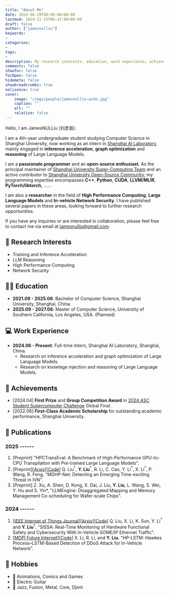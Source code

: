 ```yaml
---
title: "About Me"
date: 2024-06-29T00:00:00+08:00
lastmod: 2024-11-15T00:47:00+08:00
draft: false
author: ["jamesnulliu"]
keywords:
-
categories:
-
tags:
-
description: My research interests, education, work experience, achievements and publications.
comments: false
showToc: false
TocOpen: false
hidemeta: false
showbreadcrumbs: true
nolisence: true
cover:
    image: "/imgs/people/jamesnulliu-wide.jpg"
    caption: ""
    alt: ""
    relative: false 
---
```


Hello, I am JamesNULLiu (刘彦辰).

I am a 4th-year undergraduate student studying Computer Science in Shanghai University, now working as an intern in [Shanghai AI Laboratory](https://www.shlab.org.cn), mainly engaged in **inference acceleration**, **graph optimization** and **reasoning** of Large Language Models.

I am a **passionate programmer** and an **open-source enthusiast**. As the principal maintainer of [Shanghai University Super-Computing Team](https://SHUSCT.github.io/wiki) and an active contributor to [Shanghai University Open-Source Community](https://github.com/shuosc), my programming expertise encompasses **C++**, **Python**, **CUDA**, **LLVM/MLIR**, **PyTorch/libtorch**, ......

I am also a **researcher** in the field of **High Performance Computing**, **Large Language Models** and **In-vehicle Network Security**. I have published several papers in these areas, looking forward to further research opportunities.

If you have any inquiries or are interested in collaboration, please feel free to contact me via email at jamesnulliu@gmail.com.

## 🔬 Research Interests

- Training and Inference Acceleration
- LLM Reasoning
- High Performance Computing
- Network Security

## 🧑‍🎓 Education

- **2021.09 - 2025.06**: Bachelor of Computer Science, Shanghai University, Shanghai, China.
- **2025.09 - 2027.06**: Master of Computer Science, University of Southern California, Los Angeles, USA. (Planned)

## 💻 Work Experience

- **2024.06 - Present**: Full-time Intern, Shanghai AI Laboratory, Shanghai, China.
  - Research on inference acceleration and graph optimization of Large Language Models.
  - Research on knowlege injection and reasoning of Large Language Models.

## 🎉 Achievements

- [2024.04] **First Prize** and **Group Competition Award** in [2024 ASC Student Supercomputer Challenge](http://www.asc-events.org/StudentChallenge/index.html#) Global Final.
- [2022.06] **First-Class Academic Scholarship** for outstanding academic performance, Shanghai University.

## 📰 Publications

### 2025 ------

1. [Preprint] "HPCTransEval: A Benchmark of High-Performance GPU-to-CPU Transpilation with Pre-trained Large Language Models".  
2. [Preprint][[Arxiv](https://arxiv.org/abs/2411.10258)][[Code](https://github.com/Tiara8735/MDHP-Net-Anonymous)] Q. Liu$^\dagger$, **Y. Liu**$^\dagger$, R. Li, C. Cao, Y. Li$^*$, X. Li$^*$, P. Wang, R. Feng, "MDHP-Net: Detecting an Emerging Time-exciting Threat in IVN".  
3. [Preprint] Z. Xu, A. Shen, D. Kong, X. Dai, J. Liu, **Y. Liu**, L. Wang, S. Wei, Y. Hu and S. Yin*, "LLMEngine: Disaggregated Mapping and Memory Management Co-scheduling for Wafer-scale Chips".  

### 2024 ------

1. [[IEEE Internet of Things Journal](https://ieeexplore.ieee.org/document/10521910)][[Arxiv](https://arxiv.org/abs/2402.14862v1)][[Code](https://github.com/jamesnulliu/SISSA)] Q. Liu, X. Li, K. Sun, Y. Li$^*$ and **Y. Liu**$^*$, "SISSA: Real-Time Monitoring of Hardware Functional Safety and Cybersecurity With In-Vehicle SOME/IP Ethernet Traffic".  
2. [[MDPI Future Internet](https://www.mdpi.com/1999-5903/16/6/185)][[Code](https://github.com/jamesnulliu/HP-LSTM)] X. Li, R. Li, and **Y. Liu**. "HP-LSTM: Hawkes Process–LSTM-Based Detection of DDoS Attack for In-Vehicle Network".  

## 🤪 Hobbies

- 🧙 Animations, Comics and Games
- 🎸 Electric Guitar
- 🎼 Jazz, Fusion, Metal, Core, Djent